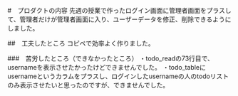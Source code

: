 #　プロダクトの内容
先週の授業で作ったログイン画面に管理者画面をプラスして、管理者だけが管理者画面に入り、ユーザーデータを修正、削除できるようにしました。

##　工夫したところ
コピペで効率よく作りました。

###　苦労したところ（できなかったところ）
・todo_readの73行目で、usernameを表示させたかったけどできませんでした。
・todo_tableにusernameというカラムをプラスし、ログインしたusernameの人のtodoリストのみ表示させたいと思ったのですが、できませんでした。
